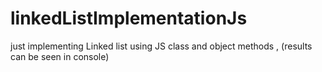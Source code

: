 # linkedListImplementationJs
just implementing Linked list using JS class and object methods , (results can be seen in console)
